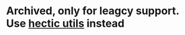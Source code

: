 # Archived, only for leagcy support. Use [hectic utils](https://github.com/hectic-lab/util.nix) instead
